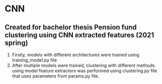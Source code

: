 # CNN
## Created for bachelor thesis Pension fund clustering using CNN extracted features (2021 spring)

1. Firstly, models with different architectures were trained using training_model.py file 
2. After multiple models were trained, clustering with different methods using model feature extractors was performed using clustering.py file that uses parameters from params.py file.
